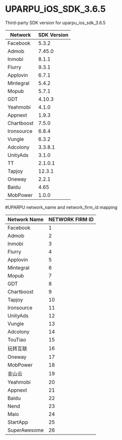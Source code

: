 # UPARPU_iOS_SDK_3.6.5
Third-party SDK version for uparpu_ios_sdk_3.6.5


| Network | SDK Version |
|---|---|
| Facebook | 5.3.2 |
| Admob | 7.45.0 |
| Inmobi | 8.1.1 |
| Flurry | 9.3.1 |
| Applovin | 6.7.1 |
| Mintegral | 5.4.2 |
| Mopub | 5.7.1 |
| GDT | 4.10.3 |
| Yeahmobi | 4.1.0 |
| Appnext | 1.9.3 |
| Chartboost | 7.5.0 |
| Ironsource | 6.8.4 |
| Vungle | 6.3.2 |
| Adcolony | 3.3.8.1 |
| UnityAds | 3.1.0 |
| TT | 2.1.0.1 |
| Tapjoy | 12.3.1 |
| Oneway | 2.2.1 |
| Baidu | 4.65 |
| MobPower | 1.0.0 |

#UPARPU network_name and network_firm_id mapping

| Network Name| NETWORK FIRM ID|
|---|---|
|Facebook | 1 |
|Admob | 2 |
|Inmobi | 3 | 
|Flurry| 4 | 
|Applovin| 5 | 
|Mintegral | 6 |
|Mopub | 7 |
|GDT | 8|
|Chartboost | 9| 
|Tapjoy | 10 |
|Ironsource | 11|
|UnityAds | 12 |
|Vungle | 13 | 
|Adcolony | 14 | 
|TouTiao|15|
|玩转互联 | 16 |
|Oneway|17|
|MobPower | 18 |
|金山云 | 19 |
|Yeahmobi|20|
|Appnext|21|
|Baidu|22|
|Nend|23|
|Maio|24|
|StartApp |25|
|SuperAwesome |26|
